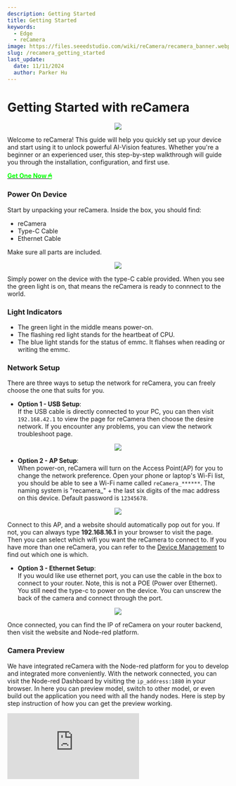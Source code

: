 ```yaml
---
description: Getting Started
title: Getting Started
keywords:
  - Edge
  - reCamera
image: https://files.seeedstudio.com/wiki/reCamera/recamera_banner.webp
slug: /recamera_getting_started
last_update:
  date: 11/11/2024
  author: Parker Hu
---
```


# Getting Started with reCamera

<div align="center"><img width={1000} src="https://files.seeedstudio.com/wiki/reCamera/recamera_banner.png" /></div>

Welcome to reCamera! This guide will help you quickly set up your device and start using it to unlock powerful AI-Vision features. Whether you're a beginner or an experienced user, this step-by-step walkthrough will guide you through the installation, configuration, and first use.
<div class="get_one_now_container" style={{textAlign: 'center'}}>
    <a class="get_one_now_item" href="https://www.seeedstudio.com/reCamera-2002w-8GB-p-6250.html">
            <strong><span><font color={'FFFFFF'} size={"4"}> Get One Now 🖱</font></span></strong>
    </a>
</div>

### Power On Device
Start by unpacking your reCamera. Inside the box, you should find:
- reCamera
- Type-C Cable
- Ethernet Cable

Make sure all parts are included.

<div align="center"><img width={400} src="https://files.seeedstudio.com/wiki/reCamera/part_list.jpg" /></div>

Simply power on the device with the type-C cable provided. When you see the green light is on, that means the reCamera is ready to connnect to the world. 


### Light Indicators
- The green light in the middle means power-on.
- The flashing red light stands for the heartbeat of CPU.
- The blue light stands for the status of emmc. It flahses when reading or writing the emmc.

### Network Setup
There are three ways to setup the network for reCamera, you can freely choose the one that suits for you. 

- **Option 1 - USB Setup**: <br />If the USB cable is directly connected to your PC, you can then visit ```192.168.42.1``` to view the page for reCamera then choose the desire network. If you encounter any problems, you can view the network troubleshoot page. 

<div align="center"><img width={600} src="https://files.seeedstudio.com/wiki/reCamera/Wi-Fi_list.png" /></div>

- **Option 2 - AP Setup**: <br />When power-on, reCamera will turn on the Access Point(AP) for you to change the network preference. Open your phone or laptop's Wi-Fi list, you should be able to see a Wi-Fi name called ```reCamera_******```. The naming system is "recamera_" + the last six digits of the mac address on this device. Default password is 
```12345678```.

<div align="center"><img width={400} src="https://files.seeedstudio.com/wiki/reCamera/laptop_wifi_list.png" /></div>

Connect to this AP, and a website should automatically pop out for you. If not, you can always type **192.168.16.1** in your browser to visit the page. Then you can select which wifi you want the reCamera to connect to. If you have more than one reCamera, you can refer to the [Device Management](#jump1) to find out which one is which. 
- **Option 3 - Ethernet Setup**: <br />If you would like use ethernet port, you can use the cable in the box to connect to your router. Note, this is not a POE (Power over Ethernet). You still need the type-c to power on the device. You can unscrew the back of the camera and connect through the port.

<div align="center"><img width={600} src="https://files.seeedstudio.com/wiki/reCamera/ethernet_cable.png" /></div>

Once connected, you can find the IP of reCamera on your router backend, then visit the website and Node-red platform.

### Camera Preview
We have integrated reCamera with the Node-red platform for you to develop and integrated more conveniently. With the network connected, you can visit the Node-red Dashboard by visiting the ```ip_address:1880``` in your browser. In here you can preview model, switch to other model, or even build out the application you need with all the handy nodes. Here is step by step instruction of how you can get the preview working.

<div style={{textAlign:'center'}}><iframe width={1000} height={315} src="https://www.youtube.com/embed/XdgCt44UR1M" title="YouTube video player" frameBorder={0} allow="accelerometer; autoplay; clipboard-write; encrypted-media; gyroscope; picture-in-picture; web-share" allowFullScreen /></div>

We also provided a build-in dashboard UI example where you can preview the video stream, change the desire models. You can freely twist and integrate with your own application. [More work in progress...]

### 3. SSH Connection
You can also visit the reCamera remotely, by using the following command:
```
ssh recamera@recamera.local
```

<div align="center"><img width={600} src="https://files.seeedstudio.com/wiki/reCamera/ssh_connection.png" /></div>

Default password is
```
recamera
```
Then hit ```Enter```, you should be able to now remotely control the reCamera.

### <span id="jump1"> Multi Devices Management </span>
If you have more than one reCamera, you can distinguish them by the mac addrss on the back of the device.

<div align="center"><img width={600} src="https://files.seeedstudio.com/wiki/reCamera/mac_address_tag.png" /></div>

Or, once you connect the device to your laptop through USB or AP, you can view the mac address by using the following command
```
ifconfig wlan0
```

<div align="center"><img width={600} src="https://files.seeedstudio.com/wiki/reCamera/last_six_digits.png" /></div>

### Camera Orientation
The default camera view orientation is like the image below where type-c is facing down. Please be awared that other orientation might effect the accuracy of model based on how you trained the detection model. 

<div align="center"><img width={400} src="https://files.seeedstudio.com/wiki/reCamera/default_orientation.jpeg" /></div>

## Tech Support & Product Discussion

Thank you for choosing our products! We are here to provide you with different support to ensure that your experience with our products is as smooth as possible. We offer several communication channels to cater to different preferences and needs.

<div class="button_tech_support_container">
<a href="https://forum.seeedstudio.com/" class="button_forum"></a> 
<a href="https://www.seeedstudio.com/contacts" class="button_email"></a>
</div>

<div class="button_tech_support_container">
<a href="https://discord.gg/eWkprNDMU7" class="button_discord"></a> 
<a href="https://github.com/Seeed-Studio/wiki-documents/discussions/69" class="button_discussion"></a>
</div>
